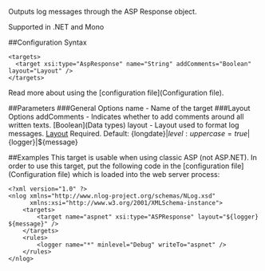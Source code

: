 Outputs log messages through the ASP Response object. 

Supported in .NET and Mono

##Configuration Syntax
```
<targets>
  <target xsi:type="AspResponse" name="String" addComments="Boolean" layout="Layout" />
</targets>
```
Read more about using the [configuration file](Configuration file).

##Parameters
###General Options
name - Name of the target
###Layout Options
addComments - Indicates whether to add <!-- --> comments around all written texts. [Boolean](Data types)
layout - Layout used to format log messages. [Layout](Layout) Required. Default:  {longdate}|${level:uppercase=true}|${logger}|${message}

##Examples
This target is usable when using classic ASP (not ASP.NET). In order to use this target, put the following code in the [configuration file](Configuration file) which is loaded into the web server process:
```
<?xml version="1.0" ?>
<nlog xmlns="http://www.nlog-project.org/schemas/NLog.xsd"
      xmlns:xsi="http://www.w3.org/2001/XMLSchema-instance">
    <targets>
        <target name="aspnet" xsi:type="ASPResponse" layout="${logger} ${message}" />
    </targets>
    <rules>
        <logger name="*" minlevel="Debug" writeTo="aspnet" />
    </rules>
</nlog>
```